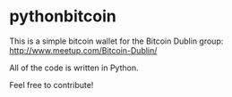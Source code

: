 # pythonbitcoin
This is a simple bitcoin wallet for the Bitcoin Dublin group:
http://www.meetup.com/Bitcoin-Dublin/

All of the code is written in Python.

Feel free to contribute!
